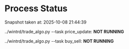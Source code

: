 # Process Status

Snapshot taken at: 2025-10-08 21:44:39

../wintrd/trade_algo.py --task price_update: **NOT RUNNING**

../wintrd/trade_algo.py --task buy_sell: **NOT RUNNING**

